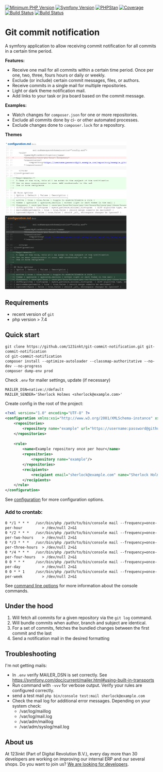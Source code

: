 [![Minimum PHP Version](https://img.shields.io/badge/php-%3E%3D%207.4-8892BF)](https://php.net/)
[![Symfony Version](https://img.shields.io/badge/symfony-5.3-4BC51D)](https://symfony.com/releases)
[![PHPStan](https://img.shields.io/badge/phpstan-enabled-4BC51D)](https://www.phpstan.com/)
[![Coverage](https://img.shields.io/badge/coverage-100%25-4BC51D)](https://php.net/)
[![Build Status](https://github.com/123inkt/git-commit-notification/workflows/Check/badge.svg?branch=master)](https://github.com/123inkt/git-commit-notification/actions)
[![Build Status](https://github.com/123inkt/git-commit-notification/workflows/Test/badge.svg?branch=master)](https://github.com/123inkt/git-commit-notification/actions)

# Git commit notification
A symfony application to allow receiving commit notification for all commits in a certain time period.

**Features:**
- Receive one mail for all commits within a certain time period. Once per one, two, three, fours hours or daily or weekly.
- Exclude (or include) certain commit messages, files, or authors.
- Receive commits in a single mail for multiple repositories.
- Light or dark theme notification mail.
- Add links to your task or jira board based on the commit message.

**Examples:**
- Watch changes for `composer.json` for one or more repositories.
- Exclude all commits done by ci- or other automated processes.
- Exclude changes done to `composer.lock` for a repository.

**Themes**

<img src="docs/images/upsource.png" alt="Upsource" title="Upsource" width="400">
<img src="docs/images/darcula.png" alt="Darcula" title="Darcula" width="400">

## Requirements

- recent version of `git`
- php version > 7.4

## Quick start

```shell
git clone https://github.com/123inkt/git-commit-notification.git git-commit-notification
cd git-commit-notification
composer install --optimize-autoloader --classmap-authoritative --no-dev --no-progress
composer dump-env prod
```
Check `.env` for mailer settings, update (if necessary)
```dotenv
MAILER_DSN=native://default
MAILER_SENDER='Sherlock Holmes <sherlock@example.com>'
```

Create config in the root of the project:

```xml
<?xml version="1.0" encoding="UTF-8" ?>
<configuration xmlns:xsi="http://www.w3.org/2001/XMLSchema-instance" xsi:noNamespaceSchemaLocation="config.xsd">
    <repositories>
        <repository name="example" url="https://username:password@github.com/example.git"/>
    </repositories>

    <rule>
        <name>Example repository once per hour</name>
        <repositories>
            <repository name="example"/>
        </repositories>
        <recipients>
            <recipient email="sherlock@example.com" name="Sherlock Holmes"/>
        </recipients>
    </rule>
</configuration>
```
See [configuration](docs/configuration.md) for more configuration options.

### Add to crontab:

```shell
0 */1 * * *   /usr/bin/php /path/to/bin/console mail --frequency=once-per-hour         > /dev/null 2>&1
0 */2 * * *   /usr/bin/php /path/to/bin/console mail --frequency=once-per-two-hours    > /dev/null 2>&1
0 */3 * * *   /usr/bin/php /path/to/bin/console mail --frequency=once-per-three-hours  > /dev/null 2>&1
0 */4 * * *   /usr/bin/php /path/to/bin/console mail --frequency=once-per-four-hours   > /dev/null 2>&1
0 0 * * *     /usr/bin/php /path/to/bin/console mail --frequency=once-per-day          > /dev/null 2>&1
0 0 * * 1     /usr/bin/php /path/to/bin/console mail --frequency=once-per-week         > /dev/null 2>&1
```

See [command line options](docs/command-line.md) for more information about the console commands.

## Under the hood

1) Will fetch all commits for a given repository via the `git log` command.
2) Will bundle commits when author, branch and subject are identical.
3) For a set of commits, fetches the bundled changes between the first commit and the last
4) Send a notification mail in the desired formatting

## Troubleshooting

I'm not getting mails:
- In `.env` verify MAILER_DSN is set correctly. See https://symfony.com/doc/current/mailer.html#using-built-in-transports
- Run command with `-vvv` for verbose output. Verify your rules are configured correctly.
- send a test mail `php bin/console test:mail sherlock@example.com`
- Check the mail log for additional error messages. Depending on your system check:
  - /var/log/maillog
  - /var/log/mail.log
  - /var/adm/maillog
  - /var/adm/syslog/mail.log

## About us

At 123inkt (Part of Digital Revolution B.V.), every day more than 30 developers are working on improving our internal ERP and our several shops. Do
you want to join us? [We are looking for developers](https://www.123inkt.nl/page/werken_ict.html).
